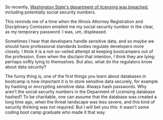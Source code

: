 So recently, [Washington State's department of licensing was breached](https://patch.com/washington/seattle/wa-investigates-data-breach-department-licensing), including potentially social security numbers.

This reminds me of a time when the Illinois Attorney Registration and Disciplinary Comission emailed me my social security number in the clear, as my temporary password. I was, um, displeased.

Sometimes I hear that developers handle sensitive data, and so maybe we should have professional standards bodies regulate developers more closely. I think it is a not-so-veiled attempt at keeping bootcampers out of the profession. Even when the disclaim that intention, I think they are lying: perhaps softly lying to themselves. But also, what do the regulators know about data security?

The funny thing is, one of the first things you learn about databases in bootcamp is how important it is to store sensitive data securely, for example by hashing or encrypting sensitive data. Always hash passwords. Why aren't the social security numbers in the Deparment of Licensing database hashed? To be charitable, one can assume that the database was created a long time ago, when the threat landscape was less severe, and this kind of security thinking was not required. But I will bet you this: it wasn't some coding boot camp graduate who made it that way.
